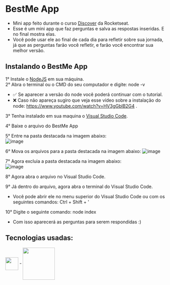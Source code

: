 # BestMe App

- Mini app feito durante o curso <a href="https://app.rocketseat.com.br/discover">Discover</a> da Rocketseat.
- Esse é um mini app que faz perguntas e salva as respostas inseridas. E no final mostra elas.
- Você pode usar ele ao final de cada dia para refletir sobre sua jornada, já que as perguntas farão você refletir, e farão você encontrar sua melhor versão.

## Instalando o BestMe App

1° Instale o <a href="https://nodejs.org/en/">NodeJS</a> em sua máquina. <br>
2° Abra o terminal ou o CMD do seu computador e digite: node -v <br>
- ✅ Se aparecer a versão do node você poderá continuar com o tutorial. <br>
- ❌ Caso não apareça sugiro que veja esse vídeo sobre a instalação do node: https://www.youtube.com/watch?v=HV3gGblB2G4 . <br>

3° Tenha instalado em sua maquina o <a href="https://code.visualstudio.com/">Visual Studio Code</a>.<br>

4° Baixe o arquivo do BestMe App 

5° Entre na pasta destacada na imagem abaixo: <br>
![image](https://user-images.githubusercontent.com/85903509/151397458-1249119f-be54-490a-966f-ef4a607d39ab.png)

6° Mova os arquivos para a pasta destacada na imagem abaixo:
![image](https://user-images.githubusercontent.com/85903509/151397612-063a137c-d839-4557-9580-cd58b111624e.png)

7° Agora excluia a pasta destacada na imagem abaixo: <br>
![image](https://user-images.githubusercontent.com/85903509/151397720-e133bcad-22c5-473e-b14b-ae126a1b882a.png)

8° Agora abra o arquivo no Visual Studio Code.

9° Já dentro do arquivo, agora abra o terminal do Visual Studio Code.<br>
- Você pode abrir ele no menu superior do Visual Studio Code ou com os seguintes comandos: Ctrl + Shift + ' 

10° Digite o seguinte comando: node index

- Com isso aparecerá as perguntas para serem respondidas :)

## Tecnologias usadas:

<div>
  <img align = "center" width="40px" src = "https://cdn.jsdelivr.net/gh/devicons/devicon/icons/javascript/javascript-original.svg"> - 
  <img align = "center" width="100px" src = "https://cdn.jsdelivr.net/gh/devicons/devicon/icons/nodejs/nodejs-plain-wordmark.svg">
</div>
